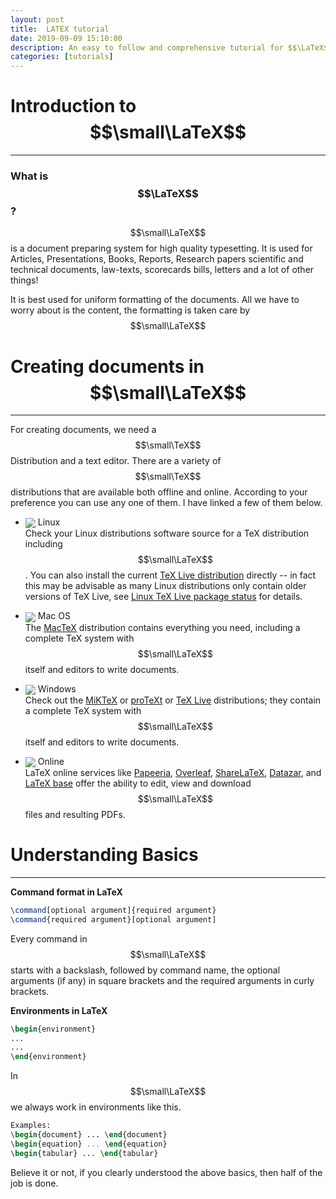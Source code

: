```yaml
---
layout: post
title:  LATEX tutorial
date: 2019-09-09 15:10:00
description: An easy to follow and comprehensive tutorial for $$\LaTeX$$
categories: [tutorials]
---
```


# **Introduction to $$\small\LaTeX$$**
---  
### What is $$\LaTeX$$ ?

$$\small\LaTeX$$ is a document preparing system for high quality typesetting. It is used for Articles, Presentations, Books, Reports, Research papers scientific and technical documents, law-texts, scorecards bills, letters and a lot of other things!

It is best used for uniform formatting of the documents. All we have to worry about is the content, the formatting is taken care by $$\small\LaTeX$$

# **Creating documents in $$\small\LaTeX$$**
---  
For creating  documents, we need a $$\small\TeX$$ Distribution and a text editor. There are a variety of $$\small\TeX$$ distributions that are available both offline and online. According to your preference you can use any one of them. I have linked a few of them below.

- <img src="https://img.icons8.com/windows/32/000000/linux.png" style="vertical-align:middle"> Linux  
Check your Linux distributions software source for a TeX distribution including $$\small\LaTeX$$. You can also install the current [TeX Live distribution](https://www.tug.org/texlive) directly -- in fact this may be advisable as many Linux distributions only contain older versions of TeX Live, see [Linux TeX Live package status](https://repology.org/metapackage/texlive/versions) for details.

- <img src="https://img.icons8.com/windows/32/000000/mac-os.png" style="vertical-align:middle"> Mac OS  
The [MacTeX](http://www.tug.org/mactex/) distribution contains everything you need, including a complete TeX system with $$\small\LaTeX$$ itself and editors to write documents.

- <img src="https://img.icons8.com/windows/32/000000/windows8.png" style="vertical-align:middle"> Windows  
Check out the [MiKTeX](http://miktex.org/) or [proTeXt](http://www.tug.org/protext/) or [TeX Live](http://www.tug.org/texlive) distributions; they contain a complete TeX system with $$\small\LaTeX$$ itself and editors to write documents.

- <img src="https://img.icons8.com/windows/32/000000/globe.png" style="vertical-align:middle"> Online  
LaTeX online services like [Papeeria](http://papeeria.com/), [Overleaf](https://www.overleaf.com/), [ShareLaTeX](https://www.sharelatex.com/), [Datazar](https://www.datazar.com/), and [LaTeX base](https://latexbase.com/) offer the ability to edit, view and download $$\small\LaTeX$$ files and resulting PDFs.

# **Understanding Basics**
---  
**Command format in LaTeX**

```latex
\command[optional argument]{required argument}
\command{required argument}[optional argument]
```  

Every command in $$\small\LaTeX$$ starts with a backslash, followed by command name, the optional arguments (if any) in square brackets and the required arguments in curly brackets.  

**Environments in LaTeX**<br/>
```latex
\begin{environment}
...
...
\end{environment}
```  

In $$\small\LaTeX$$ we always work in environments like this.  

```latex
Examples:
\begin{document} ... \end{document}
\begin{equation} ... \end{equation}
\begin{tabular} ... \end{tabular}
```  
Believe it or not, if you clearly understood the above basics, then half of the job is done.